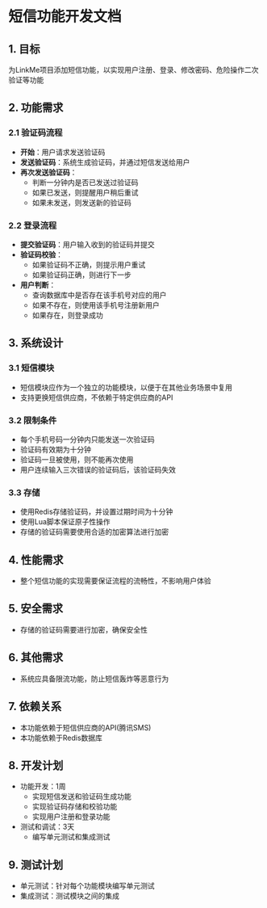 # 短信功能开发文档

## 1. 目标
为LinkMe项目添加短信功能，以实现用户注册、登录、修改密码、危险操作二次验证等功能

## 2. 功能需求

### 2.1 验证码流程
- **开始**：用户请求发送验证码
- **发送验证码**：系统生成验证码，并通过短信发送给用户
- **再次发送验证码**：
    - 判断一分钟内是否已发送过验证码
    - 如果已发送，则提醒用户稍后重试
    - 如果未发送，则发送新的验证码

### 2.2 登录流程
- **提交验证码**：用户输入收到的验证码并提交
- **验证码校验**：
    - 如果验证码不正确，则提示用户重试
    - 如果验证码正确，则进行下一步
- **用户判断**：
    - 查询数据库中是否存在该手机号对应的用户
    - 如果不存在，则使用该手机号注册新用户
    - 如果存在，则登录成功

## 3. 系统设计

### 3.1 短信模块
- 短信模块应作为一个独立的功能模块，以便于在其他业务场景中复用
- 支持更换短信供应商，不依赖于特定供应商的API

### 3.2 限制条件
- 每个手机号码一分钟内只能发送一次验证码
- 验证码有效期为十分钟
- 验证码一旦被使用，则不能再次使用
- 用户连续输入三次错误的验证码后，该验证码失效

### 3.3 存储
- 使用Redis存储验证码，并设置过期时间为十分钟
- 使用Lua脚本保证原子性操作
- 存储的验证码需要使用合适的加密算法进行加密

## 4. 性能需求
- 整个短信功能的实现需要保证流程的流畅性，不影响用户体验

## 5. 安全需求
- 存储的验证码需要进行加密，确保安全性

## 6. 其他需求
- 系统应具备限流功能，防止短信轰炸等恶意行为

## 7. 依赖关系
- 本功能依赖于短信供应商的API(腾讯SMS)
- 本功能依赖于Redis数据库

## 8. 开发计划
- 功能开发：1周
    - 实现短信发送和验证码生成功能
    - 实现验证码存储和校验功能
    - 实现用户注册和登录功能
- 测试和调试：3天
    - 编写单元测试和集成测试


## 9. 测试计划
- 单元测试：针对每个功能模块编写单元测试
- 集成测试：测试模块之间的集成
